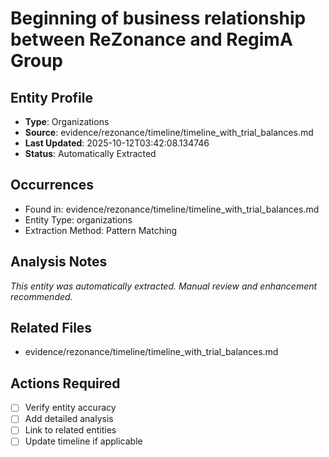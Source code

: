 # Beginning of business relationship between ReZonance and RegimA Group

## Entity Profile
- **Type**: Organizations
- **Source**: evidence/rezonance/timeline/timeline_with_trial_balances.md
- **Last Updated**: 2025-10-12T03:42:08.134746
- **Status**: Automatically Extracted

## Occurrences
- Found in: evidence/rezonance/timeline/timeline_with_trial_balances.md
- Entity Type: organizations
- Extraction Method: Pattern Matching

## Analysis Notes
*This entity was automatically extracted. Manual review and enhancement recommended.*

## Related Files
- evidence/rezonance/timeline/timeline_with_trial_balances.md

## Actions Required
- [ ] Verify entity accuracy
- [ ] Add detailed analysis
- [ ] Link to related entities
- [ ] Update timeline if applicable
